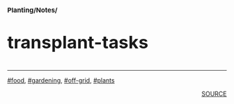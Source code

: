 # <p style='font-size: 15px;'>Planting/Notes/</p>
# <p style='font-size: 40px;'>transplant-tasks</p>

<div style='page-break-after: always;'></div>
<div style='page-break-after: always;'></div>

<hr/>

<div style='page-break-after: always;'></div>
<div style='page-break-after: always;'></div>

<a href='tag-food.html'>#food</a>, <a href='tag-gardening.html'>#gardening</a>, <a href='tag-off-grid.html'>#off-grid</a>, <a href='tag-plants.html'>#plants</a>
<div style='page-break-after: always;'></div>

<div style='text-align: right'>
<a href='https://docs.google.com/spreadsheets/d/e/2PACX-1vRxZ8U6Z3Bf5D0qWg78rDKh2b3jW-cLif6KSh97U8jnpErFEFsJoRT1HxtV0OI_EQUeBrLXLFv-jnuH/pub?output=xlsx'>SOURCE</a>
</div>
